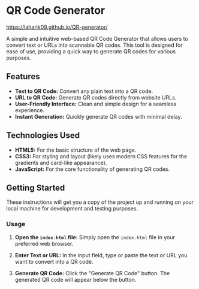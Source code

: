 # QR Code Generator
https://laharik09.github.io/QR-generator/



A simple and intuitive web-based QR Code Generator that allows users to convert text or URLs into scannable QR codes. This tool is designed for ease of use, providing a quick way to generate QR codes for various purposes.

## Features

- **Text to QR Code:** Convert any plain text into a QR code.
- **URL to QR Code:** Generate QR codes directly from website URLs.
- **User-Friendly Interface:** Clean and simple design for a seamless experience.
- **Instant Generation:** Quickly generate QR codes with minimal delay.


## Technologies Used

* **HTML5:** For the basic structure of the web page.
* **CSS3:** For styling and layout (likely uses modern CSS features for the gradients and card-like appearance).
* **JavaScript:** For the core functionality of generating QR codes.
    

## Getting Started

These instructions will get you a copy of the project up and running on your local machine for development and testing purposes.


### Usage

1.  **Open the `index.html` file:**
    Simply open the `index.html` file in your preferred web browser.

2.  **Enter Text or URL:**
    In the input field, type or paste the text or URL you want to convert into a QR code.

3.  **Generate QR Code:**
    Click the "Generate QR Code" button. The generated QR code will appear below the button.

